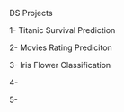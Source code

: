 DS Projects

1- Titanic Survival Prediction

2- Movies Rating Prediciton

3- Iris Flower Classification

4-

5-
